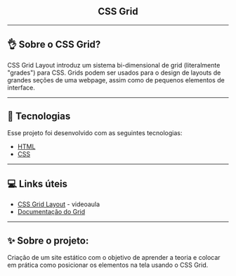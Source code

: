 <div align="center">


  <h2>CSS Grid</h2>

</div>

---

## 👌 Sobre o CSS Grid?

CSS Grid Layout introduz um sistema bi-dimensional de grid (literalmente "grades") para CSS. Grids podem ser usados para o design de layouts de grandes seções de uma webpage, assim como de pequenos elementos de interface.

---

## 🚀 Tecnologias

Esse projeto foi desenvolvido com as seguintes tecnologias:

- [HTML](https://www.w3schools.com/html/)
- [CSS](https://www.w3schools.com/css/default.asp)

---

## 💻 Links úteis
- [CSS Grid Layout](https://www.youtube.com/watch?v=hKXOVD2Yrj8) - videoaula
- [Documentação do Grid](https://www.origamid.com/projetos/css-grid-layout-guia-completo/)


---


## ✨ Sobre o projeto:

Criação de um site estático com o objetivo de aprender a teoria e colocar em prática como posicionar os elementos na tela usando o CSS Grid.


